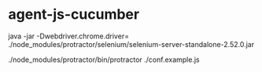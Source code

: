 # agent-js-cucumber

java -jar -Dwebdriver.chrome.driver=<path to chrome driveer> ./node_modules/protractor/selenium/selenium-server-standalone-2.52.0.jar

./node_modules/protractor/bin/protractor ./conf.example.js